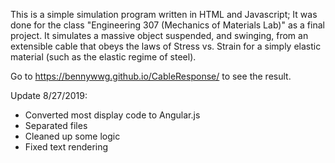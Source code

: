 This is a simple simulation program written in HTML and Javascript; It was done for the class "Engineering 307 (Mechanics of Materials Lab)" as a final project. It simulates a massive object suspended, and swinging, from an extensible cable that obeys the laws of Stress vs. Strain for a simply elastic material (such as the elastic regime of steel).

Go to https://bennywwg.github.io/CableResponse/ to see the result.

Update 8/27/2019:
* Converted most display code to Angular.js
* Separated files
* Cleaned up some logic
* Fixed text rendering
